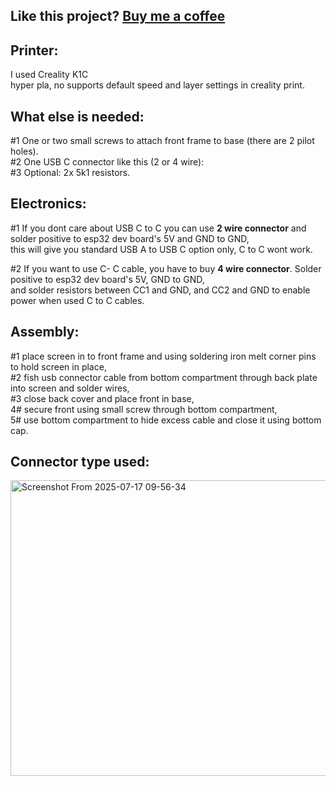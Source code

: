 ##  Like this project? [Buy me a coffee](coff.ee/mazur888)  

## Printer:  
I used Creality K1C  
hyper pla, no supports default speed and layer settings in creality print.  

## What else is needed:  
#1 One or two small screws to attach front frame to base (there are 2 pilot holes).  
#2 One USB C connector like this (2 or 4 wire):  
#3 Optional: 2x 5k1 resistors.  

## Electronics:  
#1  If you dont care about USB C to C you can use **2 wire connector** and solder positive to esp32 dev board's 5V and GND to GND,  
this will give you standard USB A to USB C option only, C to C wont work.

#2 If you want to use C- C cable, you have to buy **4 wire connector**. Solder positive to esp32 dev board's 5V, GND to GND,  
and solder resistors between CC1 and GND, and CC2 and GND to enable power when used C to C cables. 

## Assembly:  
#1 place screen in to front frame and using soldering iron melt corner pins to hold screen in place,  
#2 fish usb connector cable from bottom compartment through back plate into screen and solder wires,  
#3 close back cover and place front in base,  
4# secure front using small screw through bottom compartment,  
5# use bottom compartment to hide excess cable and close it using bottom cap.    

## Connector type used:  
<img width="592" height="473" alt="Screenshot From 2025-07-17 09-56-34" src="https://github.com/user-attachments/assets/05c50ee7-b88c-44f0-b425-a9ab086ed698" />

 


